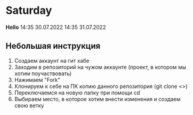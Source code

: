# Saturday
**Hello**
14:35 30.07.2022
14:35 31.07.2022
 ## Небольшая инструкция
 1. Создаем аккаунт на гит хабе
 2. Заходим в репозиторий на чужом аккаунте (проект, в котором мы хотим поучаствовать)
 3. Нажимаем "Fork"
 4. Клонируем к себе на ПК копию данного репозитория (git clone <>)
 5. Переключаемся на новую папку при помощи cd
 6. Выбираем место, в которое хотим внести изменения и создаем свою ветку
 